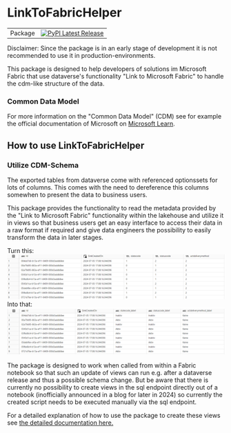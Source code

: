 # LinkToFabricHelper

| | |
| --- | --- |
| Package | [![PyPI Latest Release](https://img.shields.io/pypi/v/linkToFabricHelper.svg)](https://pypi.org/project/LinkToFabricHelper/) |

Disclaimer: Since the package is in an early stage of development it is not recommended to use it in production-environments. 

This package is designed to help developers of solutions im Microsoft Fabric that use dataverse's functionality "Link to Microsoft Fabric" to handle the cdm-like structure of the data. 

### Common Data Model 

For more information on the "Common Data Model" (CDM) see for example the official documentation of Microsoft on [Microsoft Learn](https://learn.microsoft.com/en-us/common-data-model/). 

## How to use LinkToFabricHelper

### Utilize CDM-Schema

The exported tables from dataverse come with referenced optionssets for lots of columns. This comes with the need to dereference this columns somewhen to present the data to business users. 

This package provides the functionality to read the metadata provided by the "Link to Microsoft Fabric" functionality within the lakehouse and utilize it in views so that business users get an easy interface to access their data in a raw format if required and give data engineers the possibility to easily transform the data in later stages. 

Turn this: 
![Table with options](docs/img/001_TableWithOptions.png)
Into that: 
![View with labels](docs/img/002_ViewWithLabels.png)

The package is designed to work when called from within a Fabric notebook so that such an update of views can run e.g. after a dataverse release and thus a possible schema change. But be aware that there is currently no possibility to create views in the sql endpoint directly out of a notebook (inofficially announced in a blog for later in 2024) so currently the created script needs to be executed manually via the sql endpoint. 

For a detailed explanation of how to use the package to create these views see [the detailed documentation here.](docs/CreateConsumptionViews.md)